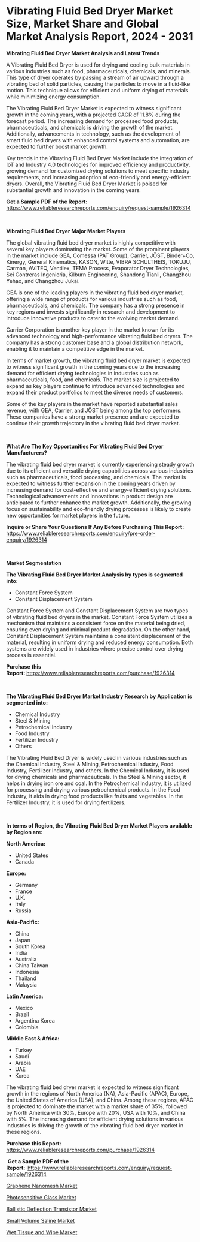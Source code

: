 <p><h1>Vibrating Fluid Bed Dryer Market Size, Market Share and Global Market Analysis Report, 2024 - 2031</h1></p><p><strong>Vibrating Fluid Bed Dryer Market Analysis and Latest Trends</strong></p>
<p><p>A Vibrating Fluid Bed Dryer is used for drying and cooling bulk materials in various industries such as food, pharmaceuticals, chemicals, and minerals. This type of dryer operates by passing a stream of air upward through a vibrating bed of solid particles, causing the particles to move in a fluid-like motion. This technique allows for efficient and uniform drying of materials while minimizing energy consumption.</p><p>The Vibrating Fluid Bed Dryer Market is expected to witness significant growth in the coming years, with a projected CAGR of 11.8% during the forecast period. The increasing demand for processed food products, pharmaceuticals, and chemicals is driving the growth of the market. Additionally, advancements in technology, such as the development of smart fluid bed dryers with enhanced control systems and automation, are expected to further boost market growth.</p><p>Key trends in the Vibrating Fluid Bed Dryer Market include the integration of IoT and Industry 4.0 technologies for improved efficiency and productivity, growing demand for customized drying solutions to meet specific industry requirements, and increasing adoption of eco-friendly and energy-efficient dryers. Overall, the Vibrating Fluid Bed Dryer Market is poised for substantial growth and innovation in the coming years.</p></p>
<p><strong>Get a Sample PDF of the Report:&nbsp;</strong> <a href="https://www.reliableresearchreports.com/enquiry/request-sample/1926314">https://www.reliableresearchreports.com/enquiry/request-sample/1926314</a></p>
<p>&nbsp;</p>
<p><strong>Vibrating Fluid Bed Dryer Major Market Players</strong></p>
<p><p>The global vibrating fluid bed dryer market is highly competitive with several key players dominating the market. Some of the prominent players in the market include GEA, Comessa (PAT Group), Carrier, JÖST, Binder+Co, Kinergy, General Kinematics, KASON, Witte, VIBRA SCHULTHEIS, TOKUJU, Carman, AViTEQ, Ventilex, TEMA Process, Evaporator Dryer Technologies, Sei Contreras Ingenieria, Kilburn Engineering, Shandong Tianli, Changzhou Yehao, and Changzhou Jukai.</p><p>GEA is one of the leading players in the vibrating fluid bed dryer market, offering a wide range of products for various industries such as food, pharmaceuticals, and chemicals. The company has a strong presence in key regions and invests significantly in research and development to introduce innovative products to cater to the evolving market demand.</p><p>Carrier Corporation is another key player in the market known for its advanced technology and high-performance vibrating fluid bed dryers. The company has a strong customer base and a global distribution network, enabling it to maintain a competitive edge in the market.</p><p>In terms of market growth, the vibrating fluid bed dryer market is expected to witness significant growth in the coming years due to the increasing demand for efficient drying technologies in industries such as pharmaceuticals, food, and chemicals. The market size is projected to expand as key players continue to introduce advanced technologies and expand their product portfolios to meet the diverse needs of customers.</p><p>Some of the key players in the market have reported substantial sales revenue, with GEA, Carrier, and JÖST being among the top performers. These companies have a strong market presence and are expected to continue their growth trajectory in the vibrating fluid bed dryer market.</p></p>
<p>&nbsp;</p>
<p><strong>What Are The Key Opportunities For Vibrating Fluid Bed Dryer Manufacturers?</strong></p>
<p><p>The vibrating fluid bed dryer market is currently experiencing steady growth due to its efficient and versatile drying capabilities across various industries such as pharmaceuticals, food processing, and chemicals. The market is expected to witness further expansion in the coming years driven by increasing demand for cost-effective and energy-efficient drying solutions. Technological advancements and innovations in product design are anticipated to further enhance the market growth. Additionally, the growing focus on sustainability and eco-friendly drying processes is likely to create new opportunities for market players in the future.</p></p>
<p><strong>Inquire or Share Your Questions If Any Before Purchasing This Report:</strong> <a href="https://www.reliableresearchreports.com/enquiry/pre-order-enquiry/1926314">https://www.reliableresearchreports.com/enquiry/pre-order-enquiry/1926314</a></p>
<p>&nbsp;</p>
<p><strong>Market Segmentation</strong></p>
<p><strong>The Vibrating Fluid Bed Dryer Market Analysis by types is segmented into:</strong></p>
<p><ul><li>Constant Force System</li><li>Constant Displacement System</li></ul></p>
<p><p>Constant Force System and Constant Displacement System are two types of vibrating fluid bed dryers in the market. Constant Force System utilizes a mechanism that maintains a consistent force on the material being dried, ensuring even drying and minimal product degradation. On the other hand, Constant Displacement System maintains a consistent displacement of the material, resulting in uniform drying and reduced energy consumption. Both systems are widely used in industries where precise control over drying process is essential.</p></p>
<p><strong>Purchase this Report:&nbsp;</strong><a href="https://www.reliableresearchreports.com/purchase/1926314">https://www.reliableresearchreports.com/purchase/1926314</a></p>
<p>&nbsp;</p>
<p><strong>The Vibrating Fluid Bed Dryer Market Industry Research by Application is segmented into:</strong></p>
<p><ul><li>Chemical Industry</li><li>Steel & Mining</li><li>Petrochemical Industry</li><li>Food Industry</li><li>Fertilizer Industry</li><li>Others</li></ul></p>
<p><p>The Vibrating Fluid Bed Dryer is widely used in various industries such as the Chemical Industry, Steel & Mining, Petrochemical Industry, Food Industry, Fertilizer Industry, and others. In the Chemical Industry, it is used for drying chemicals and pharmaceuticals. In the Steel & Mining sector, it helps in drying iron ore and coal. In the Petrochemical Industry, it is utilized for processing and drying various petrochemical products. In the Food Industry, it aids in drying food products like fruits and vegetables. In the Fertilizer Industry, it is used for drying fertilizers.</p></p>
<p>&nbsp;</p>
<p><strong>In terms of Region, the Vibrating Fluid Bed Dryer Market Players available by Region are:</strong></p>
<p>
    <p> <strong> North America: </strong>
        <ul>
            <li>United States</li>
            <li>Canada</li>
        </ul>
        </p> 
    <p> <strong> Europe: </strong>
        <ul>
            <li>Germany</li>
            <li>France</li>
            <li>U.K.</li>
            <li>Italy</li>
            <li>Russia</li>
        </ul>
        </p> 
    <p> <strong> Asia-Pacific: </strong>
        <ul>
            <li>China</li>
            <li>Japan</li>
            <li>South Korea</li>
            <li>India</li>
            <li>Australia</li>
            <li>China Taiwan</li>
            <li>Indonesia</li>
            <li>Thailand</li>
            <li>Malaysia</li>
        </ul>
        </p> 
    <p> <strong> Latin America: </strong>
        <ul>
            <li>Mexico</li>
            <li>Brazil</li>
            <li>Argentina Korea</li>
            <li>Colombia</li>
        </ul>
        </p> 
    <p> <strong> Middle East & Africa: </strong>
        <ul>
            <li>Turkey</li>
            <li>Saudi</li>
            <li>Arabia</li>
            <li>UAE</li>
            <li>Korea</li>
        </ul>
    </p>
    </p>
<p><p>The vibrating fluid bed dryer market is expected to witness significant growth in the regions of North America (NA), Asia-Pacific (APAC), Europe, the United States of America (USA), and China. Among these regions, APAC is projected to dominate the market with a market share of 35%, followed by North America with 30%, Europe with 20%, USA with 10%, and China with 5%. The increasing demand for efficient drying solutions in various industries is driving the growth of the vibrating fluid bed dryer market in these regions.</p></p>
<p><strong>Purchase this Report: </strong><a href="https://www.reliableresearchreports.com/purchase/1926314">https://www.reliableresearchreports.com/purchase/1926314</a></p>
<p>&nbsp;<strong>Get a Sample PDF of the Report:&nbsp;&nbsp;</strong><a href="https://www.reliableresearchreports.com/enquiry/request-sample/1926314">https://www.reliableresearchreports.com/enquiry/request-sample/1926314</a></p>
<p><strong></strong></p>
<p><p><a href="https://view.publitas.com/reportprime-1/graphene-nanomesh-market-research-report-reveals-the-latest-trends-and-opportunities-of-this-market-for-period-from-2024-2031/">Graphene Nanomesh Market</a></p><p><a href="https://shimmer-gardenia-37a.notion.site/Photosensitive-Glass-Market-Research-Report-Reveals-The-Latest-Trends-And-Opportunities-of-this-Mark-10e3d6de23ef40f695ad96718d345e09">Photosensitive Glass Market</a></p><p><a href="https://view.publitas.com/reportprime-1/ballistic-deflection-transistor-market-provides-a-comprehensive-analysis-including-a-macro-overview-of-the-market-as-well-as-micro-details-such-as-market-size-and-competitive-landscape/">Ballistic Deflection Transistor Market</a></p><p><a href="https://cute-banjo-8ca.notion.site/Insights-into-Small-Volume-Saline-Market-Size-Analysing-Market-Share-Trends-and-Growth-from-2024--93b880071ff84c639c6e5d9e6ad51729">Small Volume Saline Market</a></p><p><a href="https://meowing-lemming-dd3.notion.site/Wet-Tissue-and-Wipe-Market-Research-Report-Forecasted-for-Period-from-2024-2031-by-Market-Type-M-0f565489b2674ab7b142aca5b609de3b">Wet Tissue and Wipe Market</a></p></p>